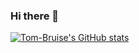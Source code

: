 ### Hi there 👋

[![Tom-Bruise's GitHub stats](https://github-readme-stats.vercel.app/api?username=Tom-Bruise)](https://github.com/anuraghazra/github-readme-stats&hide=contrib,prs)


<!--
**Tom-Bruise/Tom-Bruise** is a ✨ _special_ ✨ repository because its `README.md` (this file) appears on your GitHub profile.

Here are some ideas to get you started:

- 🔭 I’m currently working on ...
- 🌱 I’m currently learning ...
- 👯 I’m looking to collaborate on ...
- 🤔 I’m looking for help with ...
- 💬 Ask me about ...
- 📫 How to reach me: ...
- 😄 Pronouns: ...
- ⚡ Fun fact: ...
-->
